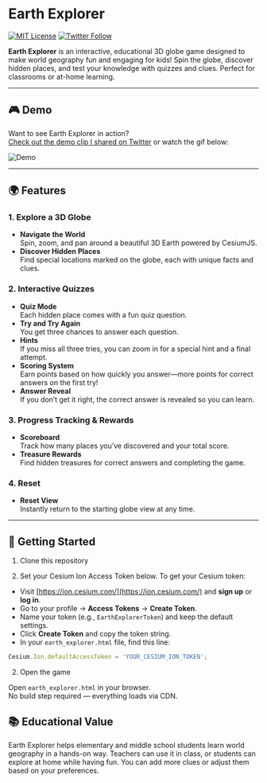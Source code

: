 # Earth Explorer

[![MIT License](https://img.shields.io/badge/license-MIT-green.svg)](LICENSE)
[![Twitter Follow](https://img.shields.io/twitter/follow/pandeyparul?style=social)](https://twitter.com/pandeyparul)

**Earth Explorer** is an interactive, educational 3D globe game designed to make world geography fun and engaging for kids! Spin the globe, discover hidden places, and test your knowledge with quizzes and clues. Perfect for classrooms or at-home learning.

---

## 🎮 Demo

Want to see Earth Explorer in action?  
[Check out the demo clip I shared on Twitter](https://x.com/pandeyparul/status/1917578603845542365) or watch the gif below:

![Demo](Earth_Explorer.gif)

---

## 🌍 Features

### 1. Explore a 3D Globe

- **Navigate the World**  
  Spin, zoom, and pan around a beautiful 3D Earth powered by CesiumJS.
- **Discover Hidden Places**  
  Find special locations marked on the globe, each with unique facts and clues.

### 2. Interactive Quizzes

- **Quiz Mode**  
  Each hidden place comes with a fun quiz question.
- **Try and Try Again**  
  You get three chances to answer each question.
- **Hints**  
  If you miss all three tries, you can zoom in for a special hint and a final attempt.
- **Scoring System**  
  Earn points based on how quickly you answer—more points for correct answers on the first try!
- **Answer Reveal**  
  If you don’t get it right, the correct answer is revealed so you can learn.

### 3. Progress Tracking & Rewards

- **Scoreboard**  
  Track how many places you’ve discovered and your total score.
- **Treasure Rewards**  
  Find hidden treasures for correct answers and completing the game.


### 4. Reset 

- **Reset View**  
  Instantly return to the starting globe view at any time.

---

## 🚀 Getting Started

1. Clone this repository


2. Set your Cesium Ion Access Token below. To get your Cesium token:

- Visit [https://ion.cesium.com/](https://ion.cesium.com/) and **sign up** or **log in**.
- Go to your profile → **Access Tokens** → **Create Token**.
- Name your token (e.g., `EarthExplorerToken`) and keep the default settings.
- Click **Create Token** and copy the token string.
- In your `earth_explorer.html` file, find this line:

```javascript
Cesium.Ion.defaultAccessToken = 'YOUR_CESIUM_ION_TOKEN';
```
2. Open the game

Open `earth_explorer.html` in your browser.  
No build step required — everything loads via CDN.


## 📚 Educational Value
Earth Explorer helps elementary and middle school students learn world geography in a hands-on way.
Teachers can use it in class, or students can explore at home while having fun.
You can add more clues or adjust them based on your preferences.